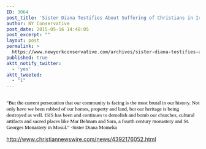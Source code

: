 ```yaml
---
ID: 3064
post_title: 'Sister Diana Testifies About Suffering of Christians in Iraq #WakeUpAmerica #Persecution #Solidarity'
author: NY Conservative
post_date: 2015-05-16 14:48:05
post_excerpt: ""
layout: post
permalink: >
  https://www.newyorkconservative.com/archives/sister-diana-testifies-about-suffering-of-christians-iraq-wakeupamerica-persecution-solidarity/
published: true
aktt_notify_twitter:
  - 'yes'
aktt_tweeted:
  - "1"
---
```

<img src="http://www.newyorkconservative.com/wp-content/uploads/2015/05/051615_1847_SisterDiana1.jpg" alt="" />

<span style="color: black; font-family: Verdana; font-size: 10pt;">"But the current persecution that our community is facing is the most brutal in our history. Not only have we been robbed of our homes, property and land, but our heritage is being destroyed as well. ISIS has been and continues to demolish and bomb our churches, cultural artifacts and sacred places like Mar Behnam and Sara, a fourth century monastery and St. Georges Monastery in Mosul." -Sister Diana Momeka</span>

<a href="http://www.christiannewswire.com/news/4392176052.html">http://www.christiannewswire.com/news/4392176052.html</a>